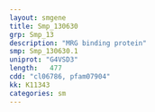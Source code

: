 ```yaml
---
layout: smgene
title: Smp_130630
grp: Smp_13
description: "MRG binding protein"
smp: Smp_130630.1
uniprot: "G4VSD3"
length:   477
cdd: "cl06786, pfam07904"
kk: K11343
categories: sm
---
```

